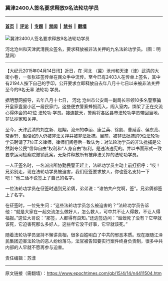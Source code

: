 ### 冀津2400人签名要求释放9名法轮功学员

---

#### [首页](../../../..?n4411504) &nbsp;|&nbsp; [评论](../../../../../epoch-comment?n4411504) &nbsp;|&nbsp; [专题](../../../../../epoch-special?n4411504) &nbsp;|&nbsp; [禁闻](../../../../../epoch-news?n4411504) &nbsp;|&nbsp; [禁书](../../../../../books?n4411504) &nbsp;|&nbsp; [翻墙](https://github.com/gfw-breaker/nogfw/blob/master/README.md?n4411504)


<div><img alt="冀津2400人签名要求释放9名法轮功学员" class="attachment-djy_600_400 size-djy_600_400 wp-post-image" src="https://i.epochtimes.com/assets/uploads/2015/04/1504140542191665-566x400.jpg"/>
<div class="caption">
 <p>
  河北沧州和天津武清民众签名，要求释放被非法关押的九名法轮功学员。（图：明慧网）
 </p>
</div></div><hr/><div class="post_content" id="artbody" itemprop="articleBody">
 <!-- article content begin -->
 <p>
  【大纪元2015年04月14日讯】近日，在
  <ok href="https://www.epochtimes.com/gb/tag/%E6%B2%B3%E5%8C%97.html">
   河北
  </ok>
  （冀）沧州和天津（津）武清的大街小巷，一张张征签传单在民众手中流传。至今已有2403人在传单上签名，其中有2194人按下自己的手印，公开要求立即释放自去年八月十七日以来被非法关押至今的9名无辜
  <ok href="https://www.epochtimes.com/gb/tag/%E6%B3%95%E8%BD%AE%E5%8A%9F.html">
   法轮功
  </ok>
  学员。
 </p>
 <p>
  据明慧网报导，去年八月十七日，
  <ok href="https://www.epochtimes.com/gb/tag/%E6%B2%B3%E5%8C%97.html">
   河北
  </ok>
  沧州市公安局一副局长带领10多名警察骗开皇家壹里小区一居民家门，这些便衣警察蜂拥而入，闯入室内，绑架了正在交流心得体会的42位
  <ok href="https://www.epochtimes.com/gb/tag/%E6%B3%95%E8%BD%AE%E5%8A%9F.html">
   法轮功
  </ok>
  学员。接连数天，警察将各区县市法轮功学员带回当地，非法抄家和关押。
 </p>
 <p>
  至今，天津武清的刘立新、赵翔，沧州的李丽、康兰英、徐凯、曹延香、侯东亮、常寿轩、赵俊如9人仍被非法关押并被非法批捕。目前，被非法批捕的9位法轮功学员聘请了7位正义律师，律师们阅卷后一致认为：对法轮功学员的非法批捕是公然剥夺公民“信仰自由”权利和“人身自由”权利，是违法违宪的。并以书面形式一致要求运河检察院撤销此案，无条件释放所有被非法关押的法轮功学员。
 </p>
 <p>
  一人正签名时，一名派出所协勤民警正赶上，法轮功学员主动上前打招呼：“哎！兄弟别走，现在法轮功学员被迫害，我们征签要求放人，你也签名支持一下吧！”他二话不说签上了自己的名字。
 </p>
 <p>
  一位法轮功学员在征签时遇到兄弟俩，弟弟说：“谁怕共产党啊，签”。兄弟俩都签上了名字。
 </p>
 <p>
  在征签时，一位先生问：“这些法轮功学员怎么被迫害的？”法轮功学员告诉他：“就是大家在一起交流怎么做好人，怎么救人，可中共不让人得救，不让人得福报。”这位大哥说：“那签，人都得有良知。”还边签边问：“蛤蟆死了没有？它早就该死，它迫害死那么多好人，这些年它没干好事，它早就该死。”
 </p>
 <p>
  随着法轮功学员坚持不懈讲真相，很多百姓明白了中共的邪恶本质。现在跟随江泽民集团迫害法轮功的恶人纷纷落马，法官被告知要实行案件终身负责制，很多中共内部的人早就不愿再参与迫害。
 </p>
 <p>
  责任编辑：苏漾
 </p>
 <!-- article content end -->
 <div id="below_article_ad">
 </div>
</div>


---

原文链接（需翻墙）：https://www.epochtimes.com/gb/15/4/14/n4411504.htm